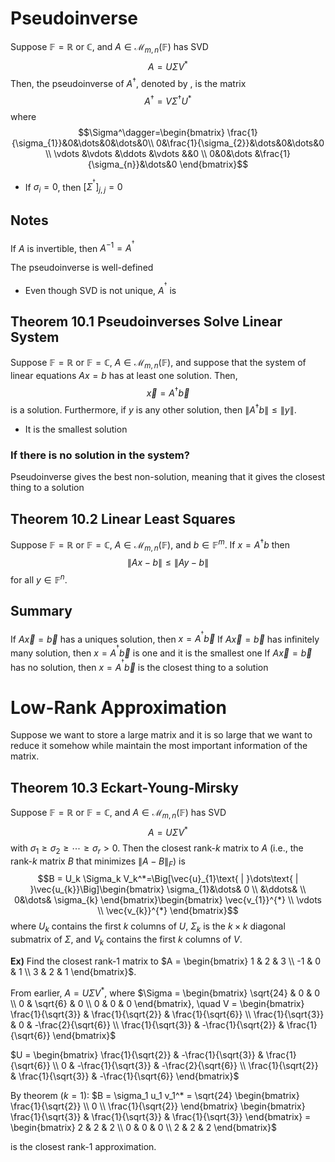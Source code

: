 # Pseudoinverse
Suppose $\mathbb{F}=\mathbb{R}\text{ or }\mathbb{C}$, and $A\in \mathcal{M}_{m,n}(\mathbb{F})$ has SVD
$$A=U\Sigma V^{*}$$
Then, the pseudoinverse of $A^\dagger$, denoted by , is the matrix
$$A^\dagger=V\Sigma^\dagger U^{*}$$
where 
$$\Sigma^\dagger=\begin{bmatrix}
\frac{1}{\sigma_{1}}&0&\dots&0&\dots&0\\
0&\frac{1}{\sigma_{2}}&\dots&0&\dots&0 \\
\vdots &\vdots &\ddots &\vdots &&0 \\
0&0&\dots &\frac{1}{\sigma_{n}}&\dots&0
\end{bmatrix}$$
- If $\sigma_{i}=0$, then $[\Sigma^{^{\dagger}}]_{j,j}=0$

## Notes
If $A$ is invertible, then $A^{-1}=A^{^{\dagger}}$

The pseudoinverse is well-defined
- Even though SVD is not unique, $A^{^{\dagger}}$ is

## Theorem 10.1 Pseudoinverses Solve Linear System
Suppose $\mathbb{F} = \mathbb{R}$ or $\mathbb{F} = \mathbb{C}$, $A \in \mathcal{M}_{m,n}(\mathbb{F})$, and suppose that the system of linear equations $Ax = b$ has at least one solution. Then, $$\vec{x} = A^\dagger\vec{b}$$ is a solution. Furthermore, if $y$ is any other solution, then $\|A^\dagger b\| \leq \|y\|$.
- It is the smallest solution

### If there is no solution in the system?
Pseudoinverse gives the best non-solution, meaning that it gives the closest thing to a solution
## Theorem 10.2 Linear Least Squares
Suppose $\mathbb{F} = \mathbb{R}$ or $\mathbb{F} = \mathbb{C}$, $A \in \mathcal{M}_{m,n}(\mathbb{F})$, and $b \in \mathbb{F}^m$. If $x = A^\dagger b$ then $$\|Ax - b\| \leq \|Ay - b\|$$ for all $y \in \mathbb{F}^n$.

## Summary
If $A\vec{x}=\vec{b}$ has a uniques solution, then $x=A^{^{\dagger}}\vec{b}$
If $A\vec{x}=\vec{b}$ has infinitely many solution, then $x=A^{^{\dagger}}\vec{b}$ is one and it is the smallest one
If $A\vec{x}=\vec{b}$ has no solution, then $x=A^{^{\dagger}}\vec{b}$ is the closest thing to a solution

# Low-Rank Approximation
Suppose we want to store a large matrix and it is so large that we want to reduce it somehow while maintain the most important information of the matrix.

## Theorem 10.3 Eckart-Young-Mirsky
Suppose $\mathbb{F} = \mathbb{R}$ or $\mathbb{F} = \mathbb{C}$, and $A \in \mathcal{M}_{m,n}(\mathbb{F})$ has SVD $$A = U \Sigma V^*$$ with $\sigma_1 \geq \sigma_2 \geq \cdots \geq \sigma_r > 0$. Then the closest rank-$k$ matrix to $A$ (i.e., the rank-$k$ matrix $B$ that minimizes $\|A - B\|_F$) is 
$$B = U_k \Sigma_k V_k^*=\Big[\vec{u}_{1}\text{ | }\dots\text{ | }\vec{u_{k}}\Big]\begin{bmatrix}
\sigma_{1}&\dots& 0 \\
&\ddots& \\
0&\dots& \sigma_{k}
\end{bmatrix}\begin{bmatrix}
\vec{v_{1}}^{*} \\
\vdots \\
\vec{v_{k}}^{*}
\end{bmatrix}$$
where $U_k$ contains the first $k$ columns of $U$, $\Sigma_k$ is the $k \times k$ diagonal submatrix of $\Sigma$, and $V_k$ contains the first $k$ columns of $V$.

**Ex)** Find the closest rank-1 matrix to $A = \begin{bmatrix} 1 & 2 & 3 \\ -1 & 0 & 1 \\ 3 & 2 & 1 \end{bmatrix}$.

From earlier, $A = U \Sigma V^*$, where
$\Sigma = \begin{bmatrix} \sqrt{24} & 0 & 0 \\ 0 & \sqrt{6} & 0 \\ 0 & 0 & 0 \end{bmatrix}, \quad V = \begin{bmatrix} \frac{1}{\sqrt{3}} & \frac{1}{\sqrt{2}} & \frac{1}{\sqrt{6}} \\ \frac{1}{\sqrt{3}} & 0 & -\frac{2}{\sqrt{6}} \\ \frac{1}{\sqrt{3}} & -\frac{1}{\sqrt{2}} & \frac{1}{\sqrt{6}} \end{bmatrix}$

$U = \begin{bmatrix} \frac{1}{\sqrt{2}} & -\frac{1}{\sqrt{3}} & \frac{1}{\sqrt{6}} \\ 0 & -\frac{1}{\sqrt{3}} & -\frac{2}{\sqrt{6}} \\ \frac{1}{\sqrt{2}} & \frac{1}{\sqrt{3}} & -\frac{1}{\sqrt{6}} \end{bmatrix}$

By theorem ($k=1$):
$B = \sigma_1 u_1 v_1^* = \sqrt{24} \begin{bmatrix} \frac{1}{\sqrt{2}} \\ 0 \\ \frac{1}{\sqrt{2}} \end{bmatrix} \begin{bmatrix} \frac{1}{\sqrt{3}} & \frac{1}{\sqrt{3}} & \frac{1}{\sqrt{3}} \end{bmatrix} = \begin{bmatrix} 2 & 2 & 2 \\ 0 & 0 & 0 \\ 2 & 2 & 2 \end{bmatrix}$

is the closest rank-1 approximation.